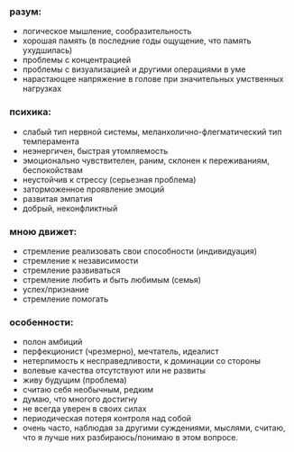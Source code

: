 ### разум:

* логическое мышление, сообразительность
* хорошая память \(в последние годы ощущение, что память ухудшилась\)
* проблемы с концентрацией
* проблемы с визуализацией и другими операциями в уме
* нарастающее напряжение в голове при значительных умственных нагрузках

### психика:

* слабый тип нервной системы, меланхолично-флегматический тип темперамента
* неэнергичен, быстрая утомляемость
* эмоционально чувствителен, раним, склонен к переживаниям, беспокойствам
* неустойчив к стрессу \(серьезная проблема\)
* заторможенное проявление эмоций
* развитая эмпатия
* добрый, неконфликтный

### мною движет:

* стремление реализовать свои способности \(индивидуация\)
* стремление к независимости
* стремление развиваться
* стремление любить и быть любимым \(семья\)
* успех/признание
* стремление помогать

### особенности:

* полон амбиций
* перфекционист \(чрезмерно\), мечтатель, идеалист
* нетерпимость к несправедливости, к доминации со стороны
* волевые качества отсутствуют или не развиты
* живу будущим \(проблема\)
* считаю себя необычным, редким
* думаю, что многого достигну
* не всегда уверен в своих силах
* периодическая потеря контроля над собой
* очень часто, наблюдая за другими суждениями, мыслями, считаю, что я лучше них разбираюсь/понимаю в этом вопросе.




